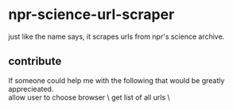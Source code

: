 # npr-science-url-scraper
just like the name says, it scrapes urls from npr's science archive.
## contribute
If someone could help me with the following that would be greatly apprecieated. \
allow user to choose browser \ 
get list of all urls \ 


